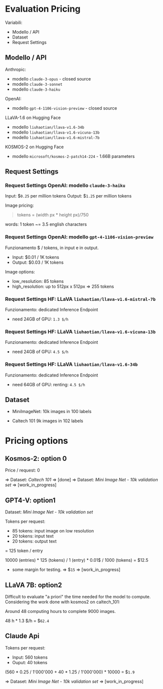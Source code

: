 # Evaluation Pricing
Variabili:
- Modello / API
- Dataset
- Request Settings

## Modello / API
Anthropic:
- modello `claude-3-opus`   -   closed source
- modello `claude-3-sonnet`
- modello `claude-3-haiku`

OpenAI:
- modello `gpt-4-1106-vision-preview`   -   closed source

LLaVA-1.6 on Hugging Face
- modello `liuhaotian/llava-v1.6-34b`
- modello `liuhaotian/llava-v1.6-vicuna-13b`
- modello `liuhaotian/llava-v1.6-mistral-7b`

KOSMOS-2 on Hugging Face
- modello `microsoft/kosmos-2-patch14-224` - 1.66B parameters

## Request Settings
### Request Settings OpenAI: modello `claude-3-haiku`
Input: $`0.25` per million tokens
Output: $`1.25` per million tokens

Image pricing:
> tokens = (width px * height px)/750

words: 1 token ~= 3.5 english characters


### Request Settings OpenAI: modello `gpt-4-1106-vision-preview`
Funzionamento $ / tokens, in input e in output.
- Input: $0.01 / 1K tokens
- Output: $0.03 / 1K tokens

Image options:
- low_resolution: 85 tokens
- high_resolution: up to 512px x 512px => 255 tokens

### Request Settings HF: LLaVA `liuhaotian/llava-v1.6-mistral-7b`
Funzionamento: dedicated Inference Endpoint
- need 24GB of GPU: `1.3 $/h`


### Request Settings HF: LLaVA `liuhaotian/llava-v1.6-vicuna-13b`
Funzionamento: dedicated Inference Endpoint
- need 24GB of GPU: `4.5 $/h`


### Request Settings HF: LLaVA `liuhaotian/llava-v1.6-34b`
Funzionamento: dedicated Inference Endpoint
- need 64GB of GPU: renting: `4.5 $/h`


## Dataset
- MiniImageNet:
    10k images in 100 labels

- Caltech 101
    9k images in  102 labels



# Pricing options

## Kosmos-2: option 0
Price / request: 0

=> Dataset: _Caltech 101_ => [done]
=> Dataset: _Mini Image Net - 10k validation set_ => [work_in_progress]


## GPT4-V: option1
Dataset: _Mini Image Net - 10k validation set_

Tokens per request:
- 85 tokens: input image on low resolution
- 20 tokens: input text
- 20 tokens: output text

= 125 token / entry

10000 (entries) * 125 (tokens) / 1 (entry) * 0.01$ / 1000 (tokens)
    = $12.5
+ some margin for testing. => $`15`                 =>      [work_in_progress]


## LLaVA 7B: option2
Difficult to evaluate "a priori" the time needed for the model to compute. Considering the work done with kosmos2 on caltech_101:

Around 48 computing hours to complete 9000 images.

48 h * 1.3 $/h = $`62.4`


## Claude Api
Tokens per request:
- Input: 560 tokens
- Ouput: 40 tokens

(560 * 0.25 / 1'000'000 + 40 * 1.25 / 1'000'000) * 10000 = $`1.9`

=> Dataset: _Mini Image Net - 10k validation set_ => [work_in_progress]